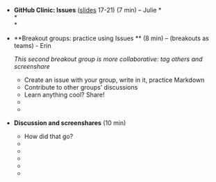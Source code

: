 * **GitHub Clinic: Issues** ([slides](https://docs.google.com/presentation/d/1PzGAbEpNhT6CDPe1DCHf5-eVAjy-2R2D3VMHz7dY774/edit?usp=sharing) 17-21) (7 min) – Julie
    *  
    *  
    * 
* **Breakout groups: practice using Issues ** (8 min) – (breakouts as teams) - Erin

    _This second breakout group is more collaborative: tag others and screenshare_

    * Create an issue with your group, write in it, practice Markdown
    * Contribute to other groups’ discussions
    * Learn anything cool? Share!  
    *  
    *  
* **Discussion and screenshares** (10 min)
    * How did that go? 
    * 
    *  
    *  
    * 
    * 